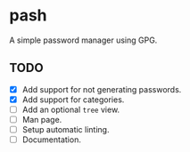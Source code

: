 # pash

A simple password manager using GPG.

## TODO

- [x] Add support for not generating passwords.
- [x] Add support for categories.
- [ ] Add an optional `tree` view.
- [ ] Man page.
- [ ] Setup automatic linting.
- [ ] Documentation.
